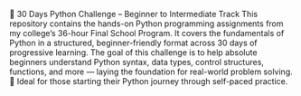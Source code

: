 🐍 30 Days Python Challenge – Beginner to Intermediate Track
This repository contains the hands-on Python programming assignments from my college’s 36-hour Final School Program. It covers the fundamentals of Python in a structured, beginner-friendly format across 30 days of progressive learning.
The goal of this challenge is to help absolute beginners understand Python syntax, data types, control structures, functions, and more — laying the foundation for real-world problem solving.
🔰 Ideal for those starting their Python journey through self-paced practice.




